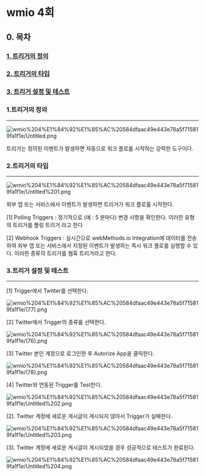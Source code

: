# wmio 4회

## 0. 목차

### [1. 트리거의 정의](#1-트리거의-정의)

### [2. 트리거의 타입](#2-트리거의-타입)

### [3. 트리거 설정 및 테스트](#3-트리거-설정-및-테스트)

### 1.트리거의 정의

---

![wmio%204%E1%84%92%E1%85%AC%20584dfaac49e443e78a5f715819fa1f1e/Untitled.png](wmio%204%E1%84%92%E1%85%AC%20584dfaac49e443e78a5f715819fa1f1e/Untitled.png)

트리거는 정의된 이벤트가 발생하면 자동으로 워크 플로를 시작하는 강력한 도구이다.

### 2.트리거의 타입

---

![wmio%204%E1%84%92%E1%85%AC%20584dfaac49e443e78a5f715819fa1f1e/Untitled%201.png](wmio%204%E1%84%92%E1%85%AC%20584dfaac49e443e78a5f715819fa1f1e/Untitled%201.png)

외부 앱 또는 서비스에서 이벤트가 발생하면 트리거가 워크 플로를 시작한다.

[1] Polling Triggers : 정기적으로 (예 : 5 분마다) 변경 사항을 확인한다. 이러한 유형의 트리거를 폴링 트리거 라고 한다

[2] Webhook Triggers : 실시간으로 webMethods.io Integration에 데이터를 전송하여 외부 앱 또는 서비스에서 지정된 이벤트가 발생하는 즉시 워크 플로를 실행할 수 있다. 이러한 종류의 트리거를 웹훅 트리거라고 한다.

### 3.트리거 설정 및 테스트

---

[1] Trigger에서 Twitter를 선택한다.

![wmio%204%E1%84%92%E1%85%AC%20584dfaac49e443e78a5f715819fa1f1e/(77).png](wmio%204%E1%84%92%E1%85%AC%20584dfaac49e443e78a5f715819fa1f1e/(77).png)

[2] Twitter에서 Trigger의 종류를 선택한다.

![wmio%204%E1%84%92%E1%85%AC%20584dfaac49e443e78a5f715819fa1f1e/(76).png](wmio%204%E1%84%92%E1%85%AC%20584dfaac49e443e78a5f715819fa1f1e/(76).png)

[3] Twitter 본인 계정으로 로그인한 후 Autorize App을 클릭한다.

![wmio%204%E1%84%92%E1%85%AC%20584dfaac49e443e78a5f715819fa1f1e/(78).png](wmio%204%E1%84%92%E1%85%AC%20584dfaac49e443e78a5f715819fa1f1e/(78).png)

[4] Twitter와 연동된 Trigger를 Test한다.

![wmio%204%E1%84%92%E1%85%AC%20584dfaac49e443e78a5f715819fa1f1e/Untitled%202.png](wmio%204%E1%84%92%E1%85%AC%20584dfaac49e443e78a5f715819fa1f1e/Untitled%202.png)

[2]. Twitter 계정에 새로운 게시글이 게시되지 않아서 Trigger가 실패한다.

![wmio%204%E1%84%92%E1%85%AC%20584dfaac49e443e78a5f715819fa1f1e/Untitled%203.png](wmio%204%E1%84%92%E1%85%AC%20584dfaac49e443e78a5f715819fa1f1e/Untitled%203.png)

[3]. Twitter 계정에 새로운 게시글이 게시되었을 경우 성공적으로 테스트가 완료된다.

![wmio%204%E1%84%92%E1%85%AC%20584dfaac49e443e78a5f715819fa1f1e/Untitled%204.png](wmio%204%E1%84%92%E1%85%AC%20584dfaac49e443e78a5f715819fa1f1e/Untitled%204.png)